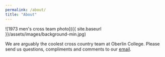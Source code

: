 ```yaml
---
permalink: /about/
title: "About"
---
```

![1973 men's cross team photo]({{ site.baseurl }}/assets/images/background-min.jpg)


We are arguably the coolest cross country team at Oberlin College. Please send us questions, compliments and comments to our [email](ocxcsummer@gmail.com). 